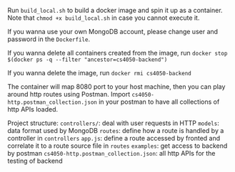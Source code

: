
Run `build_local.sh` to build a docker image and spin it up as a container. Note that `chmod +x build_local.sh` in case you cannot execute it.

If you wanna use your own MongoDB account, please change user and password in the `Dockerfile`.

If you wanna delete all containers created from the image, run `docker stop $(docker ps -q --filter "ancestor=cs4050-backend")`

If you wanna delete the image, run `docker rmi cs4050-backend`

The container will map 8080 port to your host machine, then you can play around http routes using Postman. Import `cs4050-http.postman_collection.json` in your postman to have all collections of http APIs loaded.

Project structure:
`controllers/`: deal with user requests in HTTP
`models`: data format used by MongoDB
`routes`: define how a route is handled by a controller in `controllers`
`app.js`: define a route accessed by fronted and correlate it to a route source file in `routes`
`examples`: get access to backend by postman 
`cs4050-http.postman_collection.json`: all http APIs for the testing of backend

